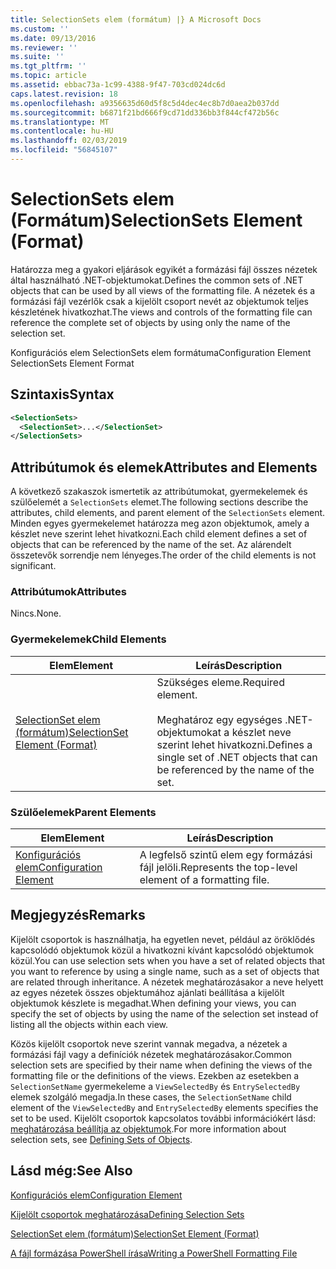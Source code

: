 ```yaml
---
title: SelectionSets elem (formátum) |} A Microsoft Docs
ms.custom: ''
ms.date: 09/13/2016
ms.reviewer: ''
ms.suite: ''
ms.tgt_pltfrm: ''
ms.topic: article
ms.assetid: ebbac73a-1c99-4388-9f47-703cd024dc6d
caps.latest.revision: 18
ms.openlocfilehash: a9356635d60d5f8c5d4dec4ec8b7d0aea2b037dd
ms.sourcegitcommit: b6871f21bd666f9cd71dd336bb3f844cf472b56c
ms.translationtype: MT
ms.contentlocale: hu-HU
ms.lasthandoff: 02/03/2019
ms.locfileid: "56845107"
---
```

# <a name="selectionsets-element-format"></a><span data-ttu-id="c973b-102">SelectionSets elem (Formátum)</span><span class="sxs-lookup"><span data-stu-id="c973b-102">SelectionSets Element (Format)</span></span>

<span data-ttu-id="c973b-103">Határozza meg a gyakori eljárások egyikét a formázási fájl összes nézetek által használható .NET-objektumokat.</span><span class="sxs-lookup"><span data-stu-id="c973b-103">Defines the common sets of .NET objects that can be used by all views of the formatting file.</span></span> <span data-ttu-id="c973b-104">A nézetek és a formázási fájl vezérlők csak a kijelölt csoport nevét az objektumok teljes készletének hivatkozhat.</span><span class="sxs-lookup"><span data-stu-id="c973b-104">The views and controls of the formatting file can reference the complete set of objects by using only the name of the selection set.</span></span>

<span data-ttu-id="c973b-105">Konfigurációs elem SelectionSets elem formátuma</span><span class="sxs-lookup"><span data-stu-id="c973b-105">Configuration Element SelectionSets Element Format</span></span>

## <a name="syntax"></a><span data-ttu-id="c973b-106">Szintaxis</span><span class="sxs-lookup"><span data-stu-id="c973b-106">Syntax</span></span>

```xml
<SelectionSets>
  <SelectionSet>...</SelectionSet>
</SelectionSets>
```

## <a name="attributes-and-elements"></a><span data-ttu-id="c973b-107">Attribútumok és elemek</span><span class="sxs-lookup"><span data-stu-id="c973b-107">Attributes and Elements</span></span>

<span data-ttu-id="c973b-108">A következő szakaszok ismertetik az attribútumokat, gyermekelemek és szülőelemét a `SelectionSets` elemet.</span><span class="sxs-lookup"><span data-stu-id="c973b-108">The following sections describe the attributes, child elements, and parent element of the `SelectionSets` element.</span></span> <span data-ttu-id="c973b-109">Minden egyes gyermekelemet határozza meg azon objektumok, amely a készlet neve szerint lehet hivatkozni.</span><span class="sxs-lookup"><span data-stu-id="c973b-109">Each child element defines a set of objects that can be referenced by the name of the set.</span></span> <span data-ttu-id="c973b-110">Az alárendelt összetevők sorrendje nem lényeges.</span><span class="sxs-lookup"><span data-stu-id="c973b-110">The order of the child elements is not significant.</span></span>

### <a name="attributes"></a><span data-ttu-id="c973b-111">Attribútumok</span><span class="sxs-lookup"><span data-stu-id="c973b-111">Attributes</span></span>

<span data-ttu-id="c973b-112">Nincs.</span><span class="sxs-lookup"><span data-stu-id="c973b-112">None.</span></span>

### <a name="child-elements"></a><span data-ttu-id="c973b-113">Gyermekelemek</span><span class="sxs-lookup"><span data-stu-id="c973b-113">Child Elements</span></span>

|<span data-ttu-id="c973b-114">Elem</span><span class="sxs-lookup"><span data-stu-id="c973b-114">Element</span></span>|<span data-ttu-id="c973b-115">Leírás</span><span class="sxs-lookup"><span data-stu-id="c973b-115">Description</span></span>|
|-------------|-----------------|
|[<span data-ttu-id="c973b-116">SelectionSet elem (formátum)</span><span class="sxs-lookup"><span data-stu-id="c973b-116">SelectionSet Element (Format)</span></span>](./selectionset-element-format.md)|<span data-ttu-id="c973b-117">Szükséges eleme.</span><span class="sxs-lookup"><span data-stu-id="c973b-117">Required element.</span></span><br /><br /> <span data-ttu-id="c973b-118">Meghatároz egy egységes .NET-objektumokat a készlet neve szerint lehet hivatkozni.</span><span class="sxs-lookup"><span data-stu-id="c973b-118">Defines a single set of .NET objects that can be referenced by the name of the set.</span></span>|

### <a name="parent-elements"></a><span data-ttu-id="c973b-119">Szülőelemek</span><span class="sxs-lookup"><span data-stu-id="c973b-119">Parent Elements</span></span>

|<span data-ttu-id="c973b-120">Elem</span><span class="sxs-lookup"><span data-stu-id="c973b-120">Element</span></span>|<span data-ttu-id="c973b-121">Leírás</span><span class="sxs-lookup"><span data-stu-id="c973b-121">Description</span></span>|
|-------------|-----------------|
|[<span data-ttu-id="c973b-122">Konfigurációs elem</span><span class="sxs-lookup"><span data-stu-id="c973b-122">Configuration Element</span></span>](./configuration-element-format.md)|<span data-ttu-id="c973b-123">A legfelső szintű elem egy formázási fájl jelöli.</span><span class="sxs-lookup"><span data-stu-id="c973b-123">Represents the top-level element of a formatting file.</span></span>|

## <a name="remarks"></a><span data-ttu-id="c973b-124">Megjegyzés</span><span class="sxs-lookup"><span data-stu-id="c973b-124">Remarks</span></span>

<span data-ttu-id="c973b-125">Kijelölt csoportok is használhatja, ha egyetlen nevet, például az öröklődés kapcsolódó objektumok közül a hivatkozni kívánt kapcsolódó objektumok közül.</span><span class="sxs-lookup"><span data-stu-id="c973b-125">You can use selection sets when you have a set of related objects that you want to reference by using a single name, such as a set of objects that are related through inheritance.</span></span> <span data-ttu-id="c973b-126">A nézetek meghatározásakor a neve helyett az egyes nézetek összes objektumához ajánlati beállítása a kijelölt objektumok készlete is megadhat.</span><span class="sxs-lookup"><span data-stu-id="c973b-126">When defining your views, you can specify the set of objects by using the name of the selection set instead of listing all the objects within each view.</span></span>

<span data-ttu-id="c973b-127">Közös kijelölt csoportok neve szerint vannak megadva, a nézetek a formázási fájl vagy a definíciók nézetek meghatározásakor.</span><span class="sxs-lookup"><span data-stu-id="c973b-127">Common selection sets are specified by their name when defining the views of the formatting file or the definitions of the views.</span></span> <span data-ttu-id="c973b-128">Ezekben az esetekben a `SelectionSetName` gyermekeleme a `ViewSelectedBy` és `EntrySelectedBy` elemek szolgáló megadja.</span><span class="sxs-lookup"><span data-stu-id="c973b-128">In these cases, the `SelectionSetName` child element of the `ViewSelectedBy` and `EntrySelectedBy` elements specifies the set to be used.</span></span> <span data-ttu-id="c973b-129">Kijelölt csoportok kapcsolatos további információkért lásd: [meghatározása beállítja az objektumok](./defining-selection-sets.md).</span><span class="sxs-lookup"><span data-stu-id="c973b-129">For more information about selection sets, see [Defining Sets of Objects](./defining-selection-sets.md).</span></span>

## <a name="see-also"></a><span data-ttu-id="c973b-130">Lásd még:</span><span class="sxs-lookup"><span data-stu-id="c973b-130">See Also</span></span>

[<span data-ttu-id="c973b-131">Konfigurációs elem</span><span class="sxs-lookup"><span data-stu-id="c973b-131">Configuration Element</span></span>](./configuration-element-format.md)

[<span data-ttu-id="c973b-132">Kijelölt csoportok meghatározása</span><span class="sxs-lookup"><span data-stu-id="c973b-132">Defining Selection Sets</span></span>](./defining-selection-sets.md)

[<span data-ttu-id="c973b-133">SelectionSet elem (formátum)</span><span class="sxs-lookup"><span data-stu-id="c973b-133">SelectionSet Element (Format)</span></span>](./selectionset-element-format.md)

[<span data-ttu-id="c973b-134">A fájl formázása PowerShell írása</span><span class="sxs-lookup"><span data-stu-id="c973b-134">Writing a PowerShell Formatting File</span></span>](./writing-a-powershell-formatting-file.md)
